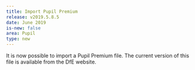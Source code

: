 ```yaml
---
title: Import Pupil Premium
release: v2019.5.8.5
date: June 2019
is-new: false
area: Pupil
type: new
---
```


It is now possible to import a Pupil Premium file. The current version of this file is available from the DfE website.